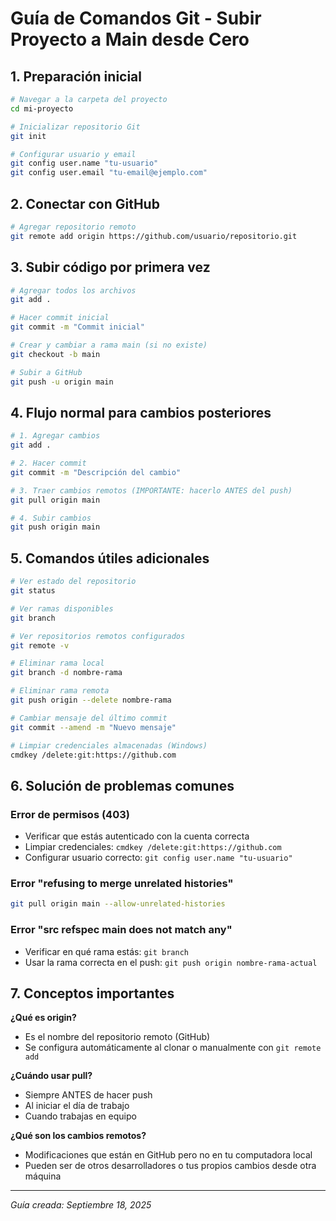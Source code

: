 # Guía de Comandos Git - Subir Proyecto a Main desde Cero

## 1. Preparación inicial
```bash
# Navegar a la carpeta del proyecto
cd mi-proyecto

# Inicializar repositorio Git
git init

# Configurar usuario y email
git config user.name "tu-usuario"
git config user.email "tu-email@ejemplo.com"
```

## 2. Conectar con GitHub
```bash
# Agregar repositorio remoto
git remote add origin https://github.com/usuario/repositorio.git
```

## 3. Subir código por primera vez
```bash
# Agregar todos los archivos
git add .

# Hacer commit inicial
git commit -m "Commit inicial"

# Crear y cambiar a rama main (si no existe)
git checkout -b main

# Subir a GitHub
git push -u origin main
```

## 4. Flujo normal para cambios posteriores
```bash
# 1. Agregar cambios
git add .

# 2. Hacer commit
git commit -m "Descripción del cambio"

# 3. Traer cambios remotos (IMPORTANTE: hacerlo ANTES del push)
git pull origin main

# 4. Subir cambios
git push origin main
```

## 5. Comandos útiles adicionales
```bash
# Ver estado del repositorio
git status

# Ver ramas disponibles
git branch

# Ver repositorios remotos configurados
git remote -v

# Eliminar rama local
git branch -d nombre-rama

# Eliminar rama remota
git push origin --delete nombre-rama

# Cambiar mensaje del último commit
git commit --amend -m "Nuevo mensaje"

# Limpiar credenciales almacenadas (Windows)
cmdkey /delete:git:https://github.com
```

## 6. Solución de problemas comunes

### Error de permisos (403)
- Verificar que estás autenticado con la cuenta correcta
- Limpiar credenciales: `cmdkey /delete:git:https://github.com`
- Configurar usuario correcto: `git config user.name "tu-usuario"`

### Error "refusing to merge unrelated histories"
```bash
git pull origin main --allow-unrelated-histories
```

### Error "src refspec main does not match any"
- Verificar en qué rama estás: `git branch`
- Usar la rama correcta en el push: `git push origin nombre-rama-actual`

## 7. Conceptos importantes

**¿Qué es origin?**
- Es el nombre del repositorio remoto (GitHub)
- Se configura automáticamente al clonar o manualmente con `git remote add`

**¿Cuándo usar pull?**
- Siempre ANTES de hacer push
- Al iniciar el día de trabajo
- Cuando trabajas en equipo

**¿Qué son los cambios remotos?**
- Modificaciones que están en GitHub pero no en tu computadora local
- Pueden ser de otros desarrolladores o tus propios cambios desde otra máquina

---
*Guía creada: Septiembre 18, 2025*